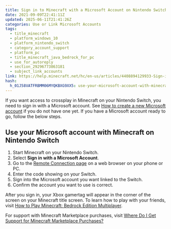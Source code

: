 ```yaml
---
title: Sign in to Minecraft with a Microsoft Account on Nintendo Switch
date: 2021-09-09T22:41:11Z
updated: 2025-06-11T21:41:26Z
categories: Use or Link Microsoft Accounts
tags:
  - title_minecraft
  - platform_windows_10
  - platform_nintendo_switch
  - category_account_support
  - platform_pc
  - title_minecraft_java_bedrock_for_pc
  - use_for_autoreply
  - section_29296773863181
  - subject_link_accounts
link: https://help.minecraft.net/hc/en-us/articles/4408894129933-Sign-in-to-Minecraft-with-a-Microsoft-Account-on-Nintendo-Switch
hash:
  h_01J58VATFRBMM06MYQKBXG9XX5: use-your-microsoft-account-with-minecraft-on-nintendo-switch
---
```


If you want access to crossplay in Minecraft on your Nintendo Switch, you need to sign in with a Microsoft account. See [How to create a new Microsoft account](https://support.microsoft.com/en-us/account-billing/how-to-create-a-new-microsoft-account-a84675c3-3e9e-17cf-2911-3d56b15c0aaf#:~:text=How%20to%20Set%20Up%20a%20Microsoft%20Account%201,%2C%20and%20then%20follow%20the%20instructions.%20See%20More.) if you do not have one yet. If you have a Microsoft account ready to go, follow the below steps.

## Use your Microsoft account with Minecraft on Nintendo Switch

1.  Start Minecraft on your Nintendo Switch.
2.  Select **Sign in with a Microsoft Account**.
3.  Go to the [Remote Connection page](https://login.live.com/oauth20_remoteconnect.srf) on a web browser on your phone or PC.
4.  Enter the code showing on your Switch.
5.  Sign into the Microsoft account you want linked to the Switch.
6.  Confirm the account you want to use is correct.

After you sign in, your Xbox gamertag will appear in the corner of the screen on your Minecraft title screen. To learn how to play with your friends, visit [How to Play Minecraft: Bedrock Edition Multiplayer](../Multiplayer-Support/Play-Minecraft-Bedrock-Edition-Online-in-a-Multiplayer-Server.md).

For support with Minecraft Marketplace purchases, visit [Where Do I Get Support for Minecraft Marketplace Purchases?](https://help.minecraft.net/hc/en-us/articles/23690665811981)
